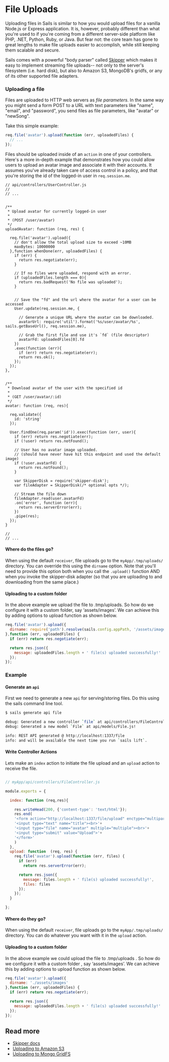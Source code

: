 # File Uploads

Uploading files in Sails is similar to how you would upload files for a vanilla Node.js or Express application.  It is, however, probably different than what you're used to if you're coming from a different server-side platform like PHP, .NET, Python, Ruby, or Java.  But fear not: the core team has gone to great lengths to make file uploads easier to accomplish, while still keeping them scalable and secure.

Sails comes with a powerful "body parser" called [Skipper](https://github.com/balderdashy/skipper) which makes it easy to implement streaming file uploads-- not only to the server's filesystem (i.e. hard disk), but also to Amazon S3, MongoDB's gridfs, or any of its other supported file adapters.



### Uploading a file

Files are uploaded to HTTP web servers as _file parameters_.  In the same way you might send a form POST to a URL with text parameters like "name", "email", and "password", you send files as file parameters, like "avatar" or "newSong".

Take this simple example:

```javascript
req.file('avatar').upload(function (err, uploadedFiles) {
  // ...
});
```

Files should be uploaded inside of an `action` in one of your controllers.  Here's a more in-depth example that demonstrates how you could allow users to upload an avatar image and associate it with their accounts.  It assumes you've already taken care of access control in a policy, and that you're storing the id of the logged-in user in `req.session.me`.

```
// api/controllers/UserController.js
//
// ...


/**
 * Upload avatar for currently logged-in user
 *
 * (POST /user/avatar)
 */
uploadAvatar: function (req, res) {

  req.file('avatar').upload({
    // don't allow the total upload size to exceed ~10MB
    maxBytes: 10000000
  },function whenDone(err, uploadedFiles) {
    if (err) {
      return res.negotiate(err);
    }

    // If no files were uploaded, respond with an error.
    if (uploadedFiles.length === 0){
      return res.badRequest('No file was uploaded');
    }


    // Save the "fd" and the url where the avatar for a user can be accessed
    User.update(req.session.me, {

      // Generate a unique URL where the avatar can be downloaded.
      avatarUrl: require('util').format('%s/user/avatar/%s', sails.getBaseUrl(), req.session.me),

      // Grab the first file and use it's `fd` (file descriptor)
      avatarFd: uploadedFiles[0].fd
    })
    .exec(function (err){
      if (err) return res.negotiate(err);
      return res.ok();
    });
  });
},


/**
 * Download avatar of the user with the specified id
 *
 * (GET /user/avatar/:id)
 */
avatar: function (req, res){

  req.validate({
    id: 'string'
  });

  User.findOne(req.param('id')).exec(function (err, user){
    if (err) return res.negotiate(err);
    if (!user) return res.notFound();

    // User has no avatar image uploaded.
    // (should have never have hit this endpoint and used the default image)
    if (!user.avatarFd) {
      return res.notFound();
    }

    var SkipperDisk = require('skipper-disk');
    var fileAdapter = SkipperDisk(/* optional opts */);

    // Stream the file down
    fileAdapter.read(user.avatarFd)
    .on('error', function (err){
      return res.serverError(err);
    })
    .pipe(res);
  });
}

//
// ...
```




#### Where do the files go?
When using the default `receiver`, file uploads go to the `myApp/.tmp/uploads/` directory.  You can override this using the `dirname` option.  Note that you'll need to provide this option both when you call the `.upload()` function AND when you invoke the skipper-disk adapter (so that you are uploading to and downloading from the same place.)


#### Uploading to a custom folder
In the above example we upload the file to .tmp/uploads. So how do we configure it with a custom folder, say ‘assets/images’. We can achieve this by adding options to upload function as shown below.

```javascript
req.file('avatar').upload({
  dirname: require('path').resolve(sails.config.appPath, '/assets/images')
},function (err, uploadedFiles) {
  if (err) return res.negotiate(err);

  return res.json({
    message: uploadedFiles.length + ' file(s) uploaded successfully!'
  });
});
```

### Example

#### Generate an `api`
First we need to generate a new `api` for serving/storing files.  Do this using the sails command line tool.

```sh
$ sails generate api file

debug: Generated a new controller `file` at api/controllers/FileController.js!
debug: Generated a new model `File` at api/models/File.js!

info: REST API generated @ http://localhost:1337/file
info: and will be available the next time you run `sails lift`.
```

#### Write Controller Actions

Lets make an `index` action to initiate the file upload and an `upload` action to receive the file.

```javascript

// myApp/api/controllers/FileController.js

module.exports = {

  index: function (req,res){

    res.writeHead(200, {'content-type': 'text/html'});
    res.end(
    '<form action="http://localhost:1337/file/upload" enctype="multipart/form-data" method="post">'+
    '<input type="text" name="title"><br>'+
    '<input type="file" name="avatar" multiple="multiple"><br>'+
    '<input type="submit" value="Upload">'+
    '</form>'
    )
  },
  upload: function  (req, res) {
    req.file('avatar').upload(function (err, files) {
      if (err)
        return res.serverError(err);

      return res.json({
        message: files.length + ' file(s) uploaded successfully!',
        files: files
      });
    });
  }

};
```

#### Where do they go?
When using the default `receiver`, file uploads go to the `myApp/.tmp/uploads/` directory.  You can do whatever you want with it in the `upload` action.

#### Uploading to a custom folder
In the above example we could upload the file to .tmp/uploads . So how do we configure it with a custom folder , say ‘assets/images’. We can achieve this by adding options to upload function as shown below.

```javascript
req.file('avatar').upload({
  dirname: './assets/images'
},function (err, uploadedFiles) {
  if (err) return res.negotiate(err);

  return res.json({
    message: uploadedFiles.length + ' file(s) uploaded successfully!'
  });
});
```

## Read more

+ [Skipper docs](https://github.com/balderdashy/skipper)
+ [Uploading to Amazon S3](/#!/documentation/concepts/File-Uploads/uploading-to-amazon-s3.html)
+ [Uploading to Mongo GridFS](/#!/documentation/concepts/File-Uploads/uploading-to-mongo-gridfs.html)



<docmeta name="displayName" value="File Uploads">
